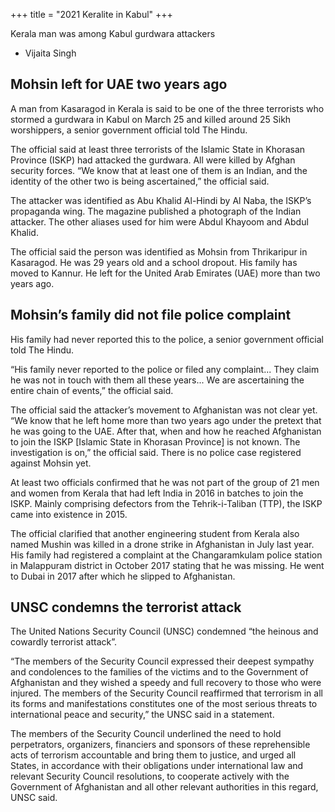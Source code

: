 +++
title = "2021 Keralite in Kabul"
+++

Kerala man was among Kabul gurdwara attackers  
- Vijaita Singh

## Mohsin left for UAE two years ago
A man from Kasaragod in Kerala is said to be one of the three terrorists who stormed a gurdwara in Kabul on March 25 and killed around 25 Sikh worshippers, a senior government official told The Hindu.

The official said at least three terrorists of the Islamic State in Khorasan Province (ISKP) had attacked the gurdwara. All were killed by Afghan security forces. “We know that at least one of them is an Indian, and the identity of the other two is being ascertained,” the official said.


The attacker was identified as Abu Khalid Al-Hindi by Al Naba, the ISKP’s propaganda wing. The magazine published a photograph of the Indian attacker. The other aliases used for him were Abdul Khayoom and Abdul Khalid.

The official said the person was identified as Mohsin from Thrikaripur in Kasaragod. He was 29 years old and a school dropout. His family has moved to Kannur. He left for the United Arab Emirates (UAE) more than two years ago.

## Mohsin’s family did not file police complaint
His family had never reported this to the police, a senior government official told The Hindu.

“His family never reported to the police or filed any complaint... They claim he was not in touch with them all these years... We are ascertaining the entire chain of events,” the official said.

The official said the attacker’s movement to Afghanistan was not clear yet. “We know that he left home more than two years ago under the pretext that he was going to the UAE. After that, when and how he reached Afghanistan to join the ISKP [Islamic State in Khorasan Province] is not known. The investigation is on,” the official said. There is no police case registered against Mohsin yet.

At least two officials confirmed that he was not part of the group of 21 men and women from Kerala that had left India in 2016 in batches to join the ISKP. Mainly comprising defectors from the Tehrik-i-Taliban (TTP), the ISKP came into existence in 2015.

The official clarified that another engineering student from Kerala also named Mushin was killed in a drone strike in Afghanistan in July last year. His family had registered a complaint at the Changaramkulam police station in Malappuram district in October 2017 stating that he was missing. He went to Dubai in 2017 after which he slipped to Afghanistan.

## UNSC condemns the terrorist attack
The United Nations Security Council (UNSC) condemned “the heinous and cowardly terrorist attack”.

“The members of the Security Council expressed their deepest sympathy and condolences to the families of the victims and to the Government of Afghanistan and they wished a speedy and full recovery to those who were injured. The members of the Security Council reaffirmed that terrorism in all its forms and manifestations constitutes one of the most serious threats to international peace and security,” the UNSC said in a statement.

The members of the Security Council underlined the need to hold perpetrators, organizers, financiers and sponsors of these reprehensible acts of terrorism accountable and bring them to justice, and urged all States, in accordance with their obligations under international law and relevant Security Council resolutions, to cooperate actively with the Government of Afghanistan and all other relevant authorities in this regard, UNSC said.
